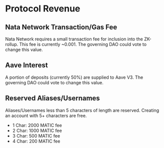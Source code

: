 # Protocol Revenue

## Nata Network Transaction/Gas Fee
Nata Network requires a small transaction fee for inclusion into the ZK-rollup. This fee is currently ~0.001. The governing DAO could vote to change this value.

## Aave Interest
A portion of deposits (currently 50%) are supplied to Aave V3. The governing DAO could vote to change this value.

## Reserved Aliases/Usernames
Aliases/Usernames less than 5 characters of length are reserved. Creating an account with 5+ characters are free.
- 1 Char: 2000 MATIC fee
- 2 Char: 1000 MATIC fee
- 3 Char: 500 MATIC fee
- 4 Char: 200 MATIC fee
